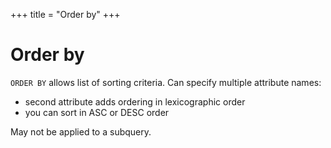 +++
title = "Order by"
+++

# Order by

`ORDER BY` allows list of sorting criteria. Can specify multiple
attribute names:

-   second attribute adds ordering in lexicographic order
-   you can sort in ASC or DESC order

May not be applied to a subquery.
